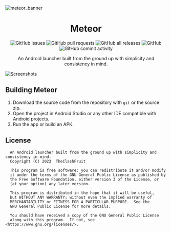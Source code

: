 ![meteor_banner](https://user-images.githubusercontent.com/55049569/216811875-dd3bc668-bdbf-49ce-b69b-5ff1fe33fe6f.png)

<h1 align="center">
  Meteor
</h1>

<p align="center">
  <!-- <img alt="GitHub Workflow Status" src="https://github.com/TheClashFruit/MeteorLauncher/actions/workflows/android.yml/badge.svg"> -->
  <img alt="GitHub issues" src="https://img.shields.io/github/issues-raw/TheClashFruit/MeteorLauncher?label=issues">
  <img alt="GitHub pull requests" src="https://img.shields.io/github/issues-pr-raw/TheClashFruit/MeteorLauncher?label=pull+requests">
  <img alt="GitHub all releases" src="https://img.shields.io/github/downloads/TheClashFruit/MeteorLauncher/total">
  
  <img alt="GitHub" src="https://img.shields.io/github/license/TheClashFruit/MeteorLauncher">
  <img alt="GitHub commit activity" src="https://img.shields.io/github/commit-activity/w/TheClashFruit/MeteorLauncher">
</p>

<p align="center">
  An Android launcher built from the ground up with simplicity and consistency in mind.
</p>

![Screenshots](https://user-images.githubusercontent.com/55049569/216838757-d7a7f833-434c-4b59-8f60-7b34d52c8c7d.png)

## Building Meteor

1. Download the source code from the repository with `git` or the source zip.
2. Open the project in Android Studio or any other IDE compatible with Android projects.
3. Run the app or build an APK.

## License

```
  An Android launcher built from the ground up with simplicity and consistency in mind.
  Copyright (C) 2023  TheClashFruit

  This program is free software: you can redistribute it and/or modify
  it under the terms of the GNU General Public License as published by
  the Free Software Foundation, either version 3 of the License, or
  (at your option) any later version.

  This program is distributed in the hope that it will be useful,
  but WITHOUT ANY WARRANTY; without even the implied warranty of
  MERCHANTABILITY or FITNESS FOR A PARTICULAR PURPOSE.  See the
  GNU General Public License for more details.

  You should have received a copy of the GNU General Public License
  along with this program.  If not, see <https://www.gnu.org/licenses/>.
```
